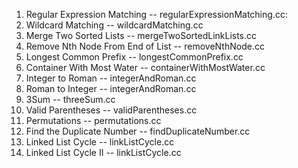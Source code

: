 1. Regular Expression Matching      -- regularExpressionMatching.cc:
2. Wildcard Matching                -- wildcardMatching.cc
3. Merge Two Sorted Lists           -- mergeTwoSortedLinkLists.cc
4. Remove Nth Node From End of List -- removeNthNode.cc
5. Longest Common Prefix            -- longestCommonPrefix.cc
6. Container With Most Water        -- containerWithMostWater.cc
7. Integer to Roman                 -- integerAndRoman.cc
8. Roman to Integer                 -- integerAndRoman.cc
9. 3Sum                             -- threeSum.cc
10. Valid Parentheses               -- validParentheses.cc
11. Permutations                    -- permutations.cc
12. Find the Duplicate Number       -- findDuplicateNumber.cc
13. Linked List Cycle               -- linkListCycle.cc 
14. Linked List Cycle II            -- linkListCycle.cc
